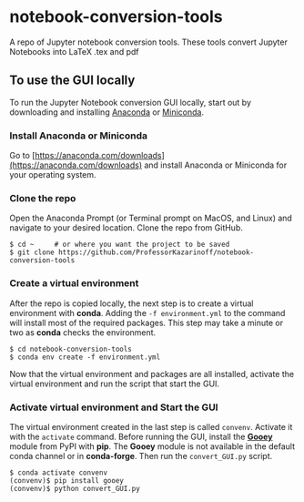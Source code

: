 # notebook-conversion-tools

A repo of Jupyter notebook conversion tools. These tools convert Jupyter Notebooks into LaTeX .tex and pdf

## To use the GUI locally

To run the Jupyter Notebook conversion GUI locally, start out by downloading and installing [Anaconda](https://docs.anaconda.com/anaconda/) or [Miniconda](https://conda.io/miniconda.html).

### Install Anaconda or Miniconda

Go to [https://anaconda.com/downloads](https://anaconda.com/downloads) and install Anaconda or Miniconda for your operating system.

### Clone the repo

Open the Anaconda Prompt (or Terminal prompt on MacOS, and Linux) and navigate to your desired location. Clone the repo from GitHub.

```text
$ cd ~     # or where you want the project to be saved
$ git clone https://github.com/ProfessorKazarinoff/notebook-conversion-tools
```

### Create a virtual environment

After the repo is copied locally, the next step is to create a virtual environment with **conda**. Adding the ```-f environment.yml``` to the command will install most of the required packages. This step may take a minute or two as **conda** checks the environment.


```text
$ cd notebook-conversion-tools
$ conda env create -f environment.yml
```

Now that the virtual environment and packages are all installed, activate the virtual environment and run the script that start the GUI.

### Activate virtual environment and Start the GUI

The virtual environment created in the last step is called ```convenv```. Activate it with the ```activate``` command. Before running the GUI, install the [**Gooey**](https://github.com/chriskiehl/Gooey) module from PyPI with **pip**. The **Gooey** module is not available in the default conda channel or in **conda-forge**. Then run the ```convert_GUI.py``` script.

```text
$ conda activate convenv
(convenv)$ pip install gooey
(convenv)$ python convert_GUI.py
```
